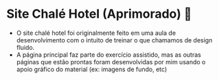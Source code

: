 # Site Chalé Hotel (Aprimorado) :house_with_garden:

- O site chalé hotel foi originalmente feito em uma aula de desenvolvimento com o intuito de treinar o que chamamos de design fluido. 
- A página principal faz parte do exercício assistido, mas as outras páginas que estão prontas foram desenvolvidas por mim usando o apoio gráfico do material (ex: imagens de fundo, etc)

